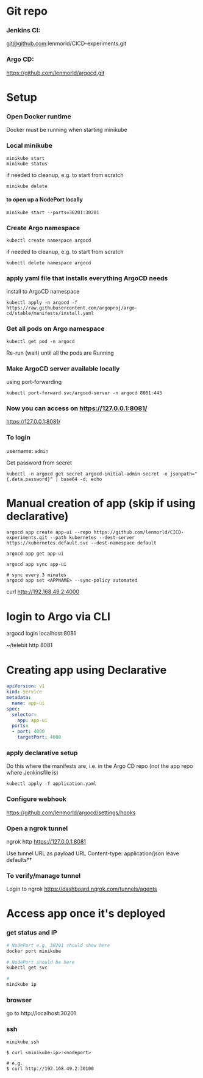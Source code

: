 # Git repo

### Jenkins CI:
git@github.com:lenmorld/CICD-experiments.git

### Argo CD:
https://github.com/lenmorld/argocd.git

# Setup

### Open Docker runtime

Docker must be running when starting minikube

### Local minikube
```
minikube start
minikube status
```

if needed to cleanup, e.g. to start from scratch
```
minikube delete
```

#### to open up a NodePort locally
```
minikube start --ports=30201:30201
```

### Create Argo namespace
```
kubectl create namespace argocd
```

if needed to cleanup, e.g. to start from scratch
```
kubectl delete namespace argocd
```

### apply yaml file that installs everything ArgoCD needs 

install to ArgoCD namespace
```
kubectl apply -n argocd -f https://raw.githubusercontent.com/argoproj/argo-cd/stable/manifests/install.yaml
```

### Get all pods on Argo namespace
```
kubectl get pod -n argocd
```

Re-run (wait) until all the pods are Running

### Make ArgoCD server available locally
using port-forwarding
```
kubectl port-forward svc/argocd-server -n argocd 8081:443 
``` 

### Now you can access on https://127.0.0.1:8081/
https://127.0.0.1:8081/

### To login
username: `admin`

Get password from secret
```
kubectl -n argocd get secret argocd-initial-admin-secret -o jsonpath="{.data.password}" | base64 -d; echo
```

# Manual creation of app (skip if using declarative)
```
argocd app create app-ui --repo https://github.com/lenmorld/CICD-experiments.git --path kubernetes --dest-server https://kubernetes.default.svc --dest-namespace default
```

```
argocd app get app-ui
```

```
argocd app sync app-ui

# sync every 3 minutes
argocd app set <APPNAME> --sync-policy automated
```

curl http://192.168.49.2:4000


# login to Argo via CLI

argocd login localhost:8081

~/telebit http 8081

# Creating app using Declarative
```yaml
apiVersion: v1
kind: Service
metadata:
  name: app-ui
spec:
  selector:
    app: app-ui
  ports:
  - port: 4000
    targetPort: 4000
```

### apply declarative setup
Do this where the manifests are, i.e. in the Argo CD repo (not the app repo where Jenkinsfile is)
```
kubectl apply -f application.yaml
```

### Configure webhook
https://github.com/lenmorld/argocd/settings/hooks

### Open a ngrok tunnel
ngrok http https://127.0.0.1:8081

Use tunnel URL as payload URL
Content-type: application/json
leave defaults††

### To verify/manage tunnel
Login to ngrok
https://dashboard.ngrok.com/tunnels/agents


# Access app once it's deployed

### get status and IP

```bash
# NodePort e.g. 30201 should show here
docker port minikube

# NodePort should be here
kubectl get svc

# 
minikube ip
```

### browser
go to http://localhost:30201

### ssh

```
minikube ssh

$ curl <minikube-ip>:<nodeport>

# e.g.
$ curl http://192.168.49.2:30100
```